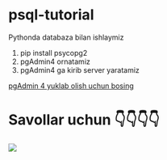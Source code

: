 # psql-tutorial
Pythonda databaza bilan ishlaymiz

<ol>
   <li>pip install psycopg2</li>
   <li>pgAdmin4 ornatamiz</li>
   <li>pgAdmin4 ga kirib server yaratamiz</li>
</ol>
<a href="https://www.pgadmin.org/">pgAdmin 4 yuklab olish uchun bosing</a>

# Savollar uchun 👇👇👇👇

<a href="https://t.me/http_master"><img src="https://cdn.icon-icons.com/icons2/2530/PNG/512/telegram_button_icon_151837.png"></a>